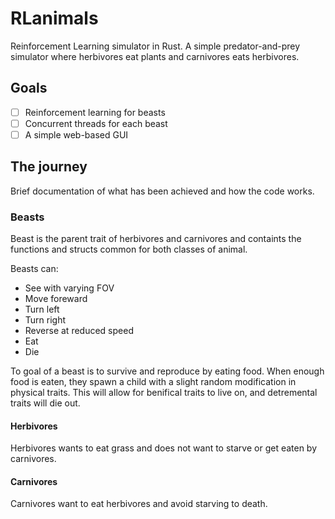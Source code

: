 # RLanimals
Reinforcement Learning simulator in Rust.
A simple predator-and-prey simulator where herbivores eat plants and carnivores
eats herbivores.

## Goals

- [ ] Reinforcement learning for beasts
- [ ] Concurrent threads for each beast
- [ ] A simple web-based GUI 

## The journey
Brief documentation of what has been achieved and how the code works.

### Beasts
Beast is the parent trait of herbivores and carnivores and containts the 
functions and structs common for both classes of animal.

Beasts can:
- See with varying FOV
- Move foreward
- Turn left
- Turn right
- Reverse at reduced speed
- Eat
- Die

To goal of a beast is to survive and reproduce by eating food. When enough food 
is eaten, they spawn a child with a slight random modification in physical 
traits. This will allow for benifical traits to live on, and detremental traits 
will die out.

#### Herbivores
Herbivores wants to eat grass and does not want to starve or get eaten by 
carnivores. 

#### Carnivores
Carnivores want to eat herbivores and avoid starving to death.